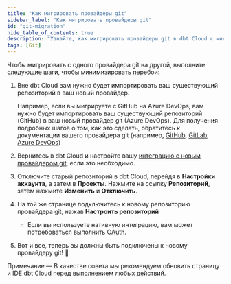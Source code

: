```yaml
---
title: "Как мигрировать провайдеры git"
sidebar_label: "Как мигрировать провайдеры git"
id: "git-migration"
hide_table_of_contents: true
description: "Узнайте, как мигрировать провайдеры git в dbt Cloud с минимальными перебоями."
tags: [Git]
---
```


Чтобы мигрировать с одного провайдера git на другой, выполните следующие шаги, чтобы минимизировать перебои:

1. Вне dbt Cloud вам нужно будет импортировать ваш существующий репозиторий в ваш новый провайдер. 

   Например, если вы мигрируете с GitHub на Azure DevOps, вам нужно будет импортировать ваш существующий репозиторий (GitHub) в ваш новый провайдер git (Azure DevOps). Для получения подробных шагов о том, как это сделать, обратитесь к документации вашего провайдера git (например, [GitHub](https://docs.github.com/en/migrations/importing-source-code/using-github-importer/importing-a-repository-with-github-importer), [GitLab](https://docs.gitlab.com/ee/user/project/import/repo_by_url.html), [Azure DevOps](https://learn.microsoft.com/en-us/azure/devops/repos/git/import-git-repository?view=azure-devops)) 

2. Вернитесь в dbt Cloud и настройте вашу [интеграцию с новым провайдером git](/docs/cloud/git/connect-github), если это необходимо. 
3. Отключите старый репозиторий в dbt Cloud, перейдя в **Настройки аккаунта**, а затем в **Проекты**. Нажмите на ссылку **Репозиторий**, затем нажмите **Изменить** и **Отключить**. 

   <Lightbox src="/img/docs/dbt-cloud/disconnect-repo.png" title="Отключите и повторно подключите ваш git репозиторий на страницах настроек вашего аккаунта dbt Cloud."/>

4. На той же странице подключитесь к новому репозиторию провайдера git, нажав **Настроить репозиторий**
   - Если вы используете нативную интеграцию, вам может потребоваться выполнить OAuth.

5. Вот и все, теперь вы должны быть подключены к новому провайдеру git! 🎉

Примечание &mdash; В качестве совета мы рекомендуем обновить страницу и IDE dbt Cloud перед выполнением любых действий.